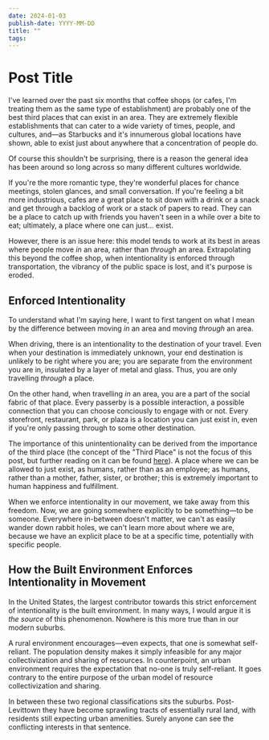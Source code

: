 ```yaml
---
date: 2024-01-03
publish-date: YYYY-MM-DD
title: ""
tags:
---
```


# Post Title

I've learned over the past six months that coffee shops (or cafes, I'm treating them as the same type of establishment) are probably one of the best third places that can exist in an area. They are extremely flexible establishments that can cater to a wide variety of times, people, and cultures, and&mdash;as Starbucks and it's innumerous global locations have shown, able to exist just about anywhere that a concentration of people do.

Of course this shouldn't be surprising, there is a reason the general idea has been around so long across so many different cultures worldwide.

If you're the more romantic type, they're wonderful places for chance meetings, stolen glances, and small conversation. If you're feeling a bit more industrious, cafes are a great place to sit down with a drink or a snack and get through a backlog of work or a stack of papers to read. They can be a place to catch up with friends you haven't seen in a while over a bite to eat; ultimately, a place where one can just&hellip; exist.

However, there is an issue here: this model tends to work at its best in areas where people move _in_ an area, rather than _through_ an area. Extrapolating this beyond the coffee shop, when intentionality is enforced through transportation, the vibrancy of the public space is lost, and it's purpose is eroded.

## Enforced Intentionality

To understand what I'm saying here, I want to first tangent on what I mean by the difference between moving _in_ an area and moving _through_ an area.

When driving, there is an intentionality to the destination of your travel. Even when your destination is immediately unknown, your end destination is unlikely to be right where you are; you are separate from the environment you are in, insulated by a layer of metal and glass. Thus, you are only travelling _through_ a place.

On the other hand, when travelling _in_ an area, you are a part of the social fabric of that place. Every passerby is a possible interaction, a possible connection that you can choose conciously to engage with or not. Every storefront, restaurant, park, or plaza is a location you can just exist in, even if you're only passing through to some other destination.

The importance of this unintentionality can be derived from the importance of the third place (the concept of the "Third Place" is not the focus of this post, but further reading on it can be found [here](link)). A place where we can be allowed to just exist, as humans, rather than as an employee; as humans, rather than a mother, father, sister, or brother; this is extremely important to human happiness and fulfillment.

When we enforce intentionality in our movement, we take away from this freedom. Now, we are going somewhere explicitly to be something&mdash;to be someone. Everywhere in-between doesn't matter, we can't as easily wander down rabbit holes, we can't learn more about where we are, because we have an explicit place to be at a specific time, potentially with specific people.

## How the Built Environment Enforces Intentionality in Movement

In the United States, the largest contributor towards this strict enforcement of intentionality is the built environment. In many ways, I would argue it is *the source* of this phenomenon. Nowhere is this more true than in our modern suburbs.

A rural environment encourages&mdash;even expects, that one is somewhat self-reliant. The population density makes it simply infeasible for any major collectivization and sharing of resources. In counterpoint, an urban environment requires the expectation that no-one is truly self-reliant. It goes contrary to the entire purpose of the urban model of resource collectivization and sharing.

In between these two regional classifications sits the suburbs. Post-Levittown they have become sprawling tracts of essentially rural land, with residents still expecting urban amenities. Surely anyone can see the conflicting interests in that sentence.

